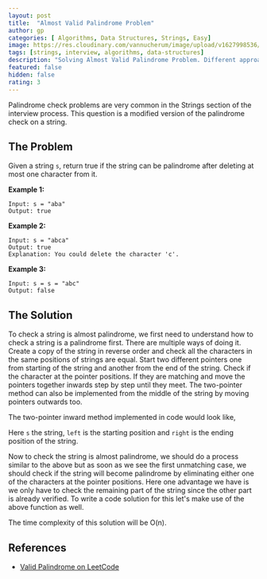 ```yaml
---
layout: post
title:  "Almost Valid Palindrome Problem"
author: gp
categories: [ Algorithms, Data Structures, Strings, Easy]
image: https://res.cloudinary.com/vannucherum/image/upload/v1627998536/vannucherum.com/posts/2021-08-06-almost-valid-palindrome-problem/almost-palindrome_sad8cb.jpg
tags: [strings, interview, algorithms, data-structures]
description: "Solving Almost Valid Palindrome Problem. Different approaches to solve the problem and their corresponding time and space complexities explained."
featured: false
hidden: false
rating: 3
---
```


Palindrome check problems are very common in the Strings section of the interview process. This question is a modified version of the palindrome check on a string.

  

## The Problem
Given a string `s`, return true if the string can be palindrome after deleting at most one character from it.
  

**Example 1:**
```
Input: s = "aba"
Output: true
```
**Example 2:**
```
Input: s = "abca"
Output: true
Explanation: You could delete the character 'c'.
```
**Example 3:**
```
Input: s = s = "abc"
Output: false
```
  
## The Solution

To check a string is almost palindrome, we first need to understand how to check a string is a palindrome first. There are multiple ways of doing it.
Create a copy of the string in reverse order and check all the characters in the same positions of strings are equal.
Start two different pointers one from starting of the string and another from the end of the string. Check if the character at the pointer positions. If they are matching and move the pointers together inwards step by step until they meet.
The two-pointer method can also be implemented from the middle of the string by moving pointers outwards too.

The two-pointer inward method implemented in code would look like,
<script src="http://gist-it.appspot.com/https://github.com/vishnu-gp/algorithm-ds/blob/master/Excercises/Strings/03_AlmostPalindrome/Solution.js?slice=7:18"></script>
Here `s` the string, `left` is the starting position and `right` is the ending position of the string.

Now to check the string is almost palindrome, we should do a process similar to the above but as soon as we see the first unmatching case, we should check if the string will become palindrome by eliminating either one of the characters at the pointer positions. Here one advantage we have is we only have to check the remaining part of the string since the other part is already verified. To write a code solution for this let's make use of the above function as well.
<script src="http://gist-it.appspot.com/https://github.com/vishnu-gp/algorithm-ds/blob/master/Excercises/Strings/03_AlmostPalindrome/Solution.js?slice=24:36"></script>

The time complexity of this solution will be O(n).

## References
-  <a target="_blank" href="https://leetcode.com/problems/valid-palindrome-ii/">Valid Palindrome on LeetCode</a>
